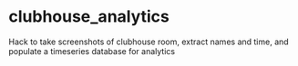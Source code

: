 # clubhouse_analytics
Hack to take screenshots of clubhouse room, extract names and time, and populate a timeseries database for analytics
